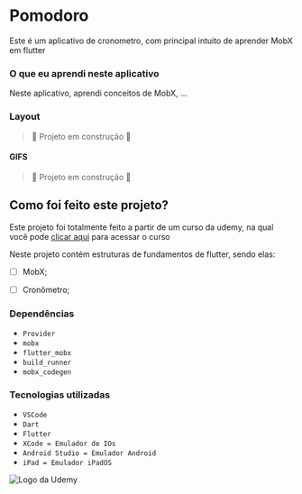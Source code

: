 # Pomodoro
Este é um aplicativo de cronometro, com principal intuito de aprender MobX em flutter

### O que eu aprendi neste aplicativo
Neste aplicativo, aprendi conceitos de MobX, ...
<br>

### Layout

> :construction: Projeto em construção :construction:

#### GIFS

> :construction: Projeto em construção :construction:

## Como foi feito este projeto?

Este projeto foi totalmente feito a partir de um curso da udemy, na qual você pode [clicar aqui](https://www.udemy.com/course/curso-flutter/?couponCode=ST6MT42324) para acessar o curso<br>

Neste projeto contém estruturas de fundamentos de flutter, sendo elas:
- [ ] MobX;
- [ ] Cronômetro;


### Dependências
- ``Provider``
- ``mobx``
- ``flutter_mobx``
- ``build_runner``
- ``mobx_codegen``

### Tecnologias utilizadas
- ``VSCode``
- ``Dart``
- ``Flutter``
- ``XCode = Emulador de IOs``
- ``Android Studio = Emulador Android``
- ``iPad = Emulador iPadOS``

<img src="https://github.com/ArthurRCastilho/Fundamentos_Dart/blob/main/img/UdemyImg.png" alt="Logo da Udemy">